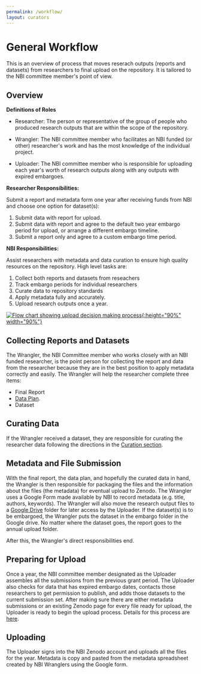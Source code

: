 ```yaml
---
permalink: /workflow/
layout: curators
---
```


# General Workflow
This is an overview of process that moves reserach outputs (reports and datasets) from researchers to final upload on the repository. It is tailored to the NBI committee member's point of view.

## Overview

**Definitions of Roles**

- Researcher: The person or representative of the group of people who produced research outputs that are within the scope of the repository.

- Wrangler: The NBI committee member who facilitates an NBI funded (or other) researcher's work and has the most knowledge of the individual project.

- Uploader: The NBI committee member who is responsible for uploading each year's worth of research outputs along with any outputs with expired embargoes.

**Researcher Responsibilities:**

Submit a report and metadata form one year after receiving funds from NBI and choose one option for dataset(s):
1. Submit data with report for upload.
2. Submit data with report and agree to the default two year embargo period for upload, or arrange a different embargo timeline.
3. Submit a report only and agree to a custom embargo time period.

**NBI Responsibilities:**

Assist researchers with metadata and data curation to ensure high quality resources on the repository. High level tasks are:
1. Collect both reports and datasets from reseachers
2. Track embargo periods for individual researchers
3. Curate data to repository standards
4. Apply metadata fully and accurately.
5. Upload research outputs once a year.


<a href="https://raw.githubusercontent.com/nantucketbiodiversity/NBIdigitalrepo/master/docs/assets/images/workflow.jpeg">![Flow chart showing upload decision making process](https://raw.githubusercontent.com/nantucketbiodiversity/NBIdigitalrepo/master/docs/assets/images/workflow.jpeg "Flowchart showing workflow moving a research output from researcher to upload"){:height="90%" width="90%"}
</a>

## Collecting Reports and Datasets

The Wrangler, the NBI Committee member who works closely with an NBI funded researcher, is the point person for collecting the report and data from the researcher because they are in the best position to apply metadata correctly and easily. The Wrangler will help the researcher complete three items:

- Final Report
- [Data Plan](https://raw.githubusercontent.com/nantucketbiodiversity/NBIdigitalrepo/master/files/documents/Researcher-Data-Plan.pdf).
- Dataset

## Curating Data

If the Wrangler received a dataset, they are responsible for curating the researcher data following the directions in the <a href="{{site.baseurl}}/curation/">Curation section</a>.


## Metadata and File Submission

With the final report, the data plan, and hopefully the curated data in hand, the Wrangler is then responsible for packaging the files and the information about the files (the metadata) for eventual upload to Zenodo. The Wrangler uses a Google Form made available by NBI to record metadata (e.g. title, authors, keywords). The Wrangler will also move the research output files to a [Google Drive](https://nantucketbiodiversity.github.io/NBIdigitalrepo/specs/#google-drive-organization) folder for later access by the Uploader. If the dataset(s) is to be embargoed, the Wrangler puts the dataset in the embargo folder in the Google drive. No matter where the dataset goes, the report goes to the annual upload folder.

After this, the Wrangler's direct responsibilities end.

## Preparing for Upload

Once a year, the NBI committee member designated as the Uploader assembles all the submissions from the previous grant period.  The Uploader also checks for data that has expired embargo dates, contacts those researchers to get permission to publish, and adds those datasets to the current submission set. After making sure there are either metadata submissions or an existing Zenodo page for every file ready for upload, the Uploader is ready to begin the upload process. Details for this process are <a href="{{site.baseurl}}/upload">here</a>.

## Uploading

The Uploader signs into the NBI Zenodo account and uploads all the files for the year. Metadata is copy and pasted from the metadata spreadsheet created by NBI Wranglers using the Google form.
